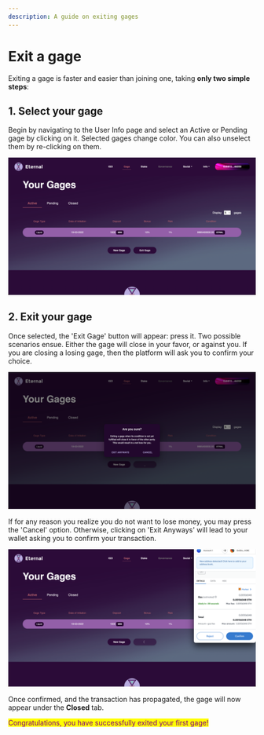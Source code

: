 ```yaml
---
description: A guide on exiting gages
---
```


# Exit a gage

Exiting a gage is faster and easier than joining one, taking **only two simple steps**:

## 1. Select your gage

Begin by navigating to the User Info page and select an Active or Pending gage by clicking on it. Selected gages change color. You can also unselect them by re-clicking on them.

![Selected gage on the User Info page of the Eternal Finance platform](<../../.gitbook/assets/Screenshot 2022-03-19 at 14.46.19.png>)

## 2. Exit your gage

Once selected, the 'Exit Gage' button will appear: press it. Two possible scenarios ensue. Either the gage will close in your favor, or against you. If you are closing a losing gage, then the platform will ask you to confirm your choice.

![Dialog appearing when exiting a losing gage](<../../.gitbook/assets/Screenshot 2022-03-19 at 14.46.27.png>)

If for any reason you realize you do not want to lose money, you may press the 'Cancel' option. Otherwise, clicking on 'Exit Anyways' will lead to your wallet asking you to confirm your transaction.

![](<../../.gitbook/assets/Screenshot 2022-03-19 at 14.52.04.png>)

Once confirmed, and the transaction has propagated, the gage will now appear under the **Closed** tab.&#x20;

<mark style="color:purple;">Congratulations, you have successfully exited your first gage!</mark>
